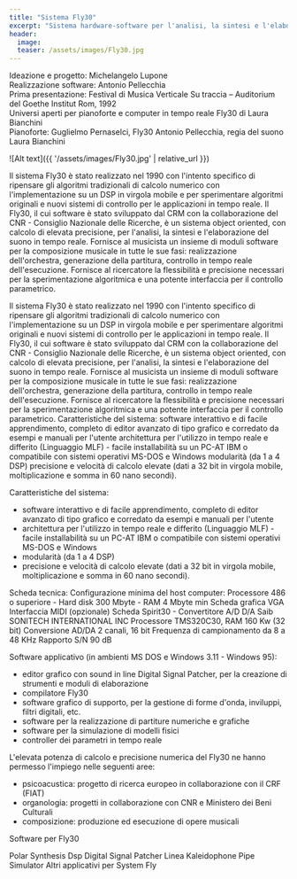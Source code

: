 ```yaml
---
title: "Sistema Fly30"
excerpt: "Sistema hardware-software per l'analisi, la sintesi e l'elaborazione del suono in tempo reale."
header:
  image:
  teaser: /assets/images/Fly30.jpg
---
```


Ideazione e progetto: Michelangelo Lupone    
Realizzazione software: Antonio Pellecchia    
Prima presentazione: Festival di Musica Verticale Su traccia – Auditorium del Goethe Institut Rom, 1992    
Universi aperti per pianoforte e computer in tempo reale Fly30 di Laura Bianchini    
Pianoforte: Guglielmo Pernaselci, Fly30 Antonio Pellecchia, regia del suono Laura Bianchini    

![Alt text]({{ '/assets/images/Fly30.jpg' | relative_url }})


Il sistema Fly30 è stato realizzato nel 1990 con l'intento specifico di ripensare gli algoritmi tradizionali di calcolo numerico con l'implementazione su un DSP in virgola mobile e per sperimentare algoritmi originali e nuovi sistemi di controllo per le applicazioni in tempo reale. Il Fly30, il cui software è stato sviluppato dal CRM con la collaborazione del CNR - Consiglio Nazionale delle Ricerche, è un sistema object oriented, con calcolo di elevata precisione, per l'analisi, la sintesi e l'elaborazione del suono in tempo reale.
Fornisce al musicista un insieme di moduli software per la composizione musicale in tutte le sue fasi: realizzazione dell'orchestra, generazione della partitura, controllo in tempo reale dell'esecuzione.
Fornisce al ricercatore la flessibilità e precisione necessari per la sperimentazione algoritmica e una potente interfaccia per il controllo parametrico.

Il sistema Fly30 è stato realizzato nel 1990 con l'intento specifico di ripensare gli algoritmi tradizionali di calcolo numerico con l'implementazione su un DSP in virgola mobile e per sperimentare algoritmi originali e nuovi sistemi di controllo per le applicazioni in tempo reale. Il Fly30, il cui software è stato sviluppato dal CRM con la collaborazione del CNR - Consiglio Nazionale delle Ricerche, è un sistema object oriented, con calcolo di elevata precisione, per l'analisi, la sintesi e l'elaborazione del suono in tempo reale.
Fornisce al musicista un insieme di moduli software per la composizione musicale in tutte le sue fasi: realizzazione dell'orchestra, generazione della partitura, controllo in tempo reale dell'esecuzione. Fornisce al ricercatore la flessibilità e precisione necessari per la sperimentazione algoritmica e una potente interfaccia per il controllo parametrico.
Caratteristiche del sistema:
software interattivo e di facile apprendimento, completo di editor avanzato di tipo grafico e corredato da esempi e manuali per l'utente
architettura per l'utilizzo in tempo reale e differito (Linguaggio MLF) - facile installabilità su un PC-AT IBM o compatibile con sistemi operativi MS-DOS e Windows
modularità (da 1 a 4 DSP)
precisione e velocità di calcolo elevate (dati a 32 bit in virgola mobile, moltiplicazione e somma in 60 nano secondi).

Caratteristiche del sistema:
- software interattivo e di facile apprendimento, completo di editor avanzato di tipo grafico e corredato da esempi e manuali per l'utente
- architettura per l'utilizzo in tempo reale e differito (Linguaggio MLF) - facile installabilità su un PC-AT IBM o compatibile con sistemi operativi MS-DOS e Windows
- modularità (da 1 a 4 DSP)
- precisione e velocità di calcolo elevate (dati a 32 bit in virgola mobile, moltiplicazione e somma in 60 nano secondi).

Scheda tecnica:
Configurazione minima del host computer:
Processore 486 o superiore - Hard disk 300 Mbyte - RAM 4 Mbyte min Scheda grafica VGA
Interfaccia MIDI (opzionale)
Scheda Spirit30 - Convertitore A/D D/A Saib SONITECH INTERNATIONAL INC
Processore TMS320C30, RAM 160 Kw (32 bit)
Conversione AD/DA 2 canali, 16 bit
Frequenza di campionamento da 8 a 48 KHz
Rapporto S/N 90 dB

Software applicativo (in ambienti MS DOS e Windows 3.11 - Windows 95):
- editor grafico con sound in line Digital Signal Patcher, per la creazione di strumenti e moduli di elaborazione
- compilatore Fly30
- software grafico di supporto, per la gestione di forme d'onda, inviluppi, filtri digitali, etc.
- software per la realizzazione di partiture numeriche e grafiche
- software per la simulazione di modelli fisici
- controller dei parametri in tempo reale

L'elevata potenza di calcolo e precisione numerica del Fly30 ne hanno permesso l'impiego nelle seguenti aree:
- psicoacustica: progetto di ricerca europeo in collaborazione con il CRF (FIAT)
- organologia: progetti in collaborazione con CNR e Ministero dei Beni Culturali
- composizione: produzione ed esecuzione di opere musicali

Software per Fly30

Polar Synthesis
Dsp Digital Signal Patcher
Linea
Kaleidophone
Pipe Simulator
Altri applicativi per System Fly
